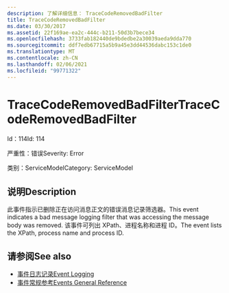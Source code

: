 ```yaml
---
description: 了解详细信息： TraceCodeRemovedBadFilter
title: TraceCodeRemovedBadFilter
ms.date: 03/30/2017
ms.assetid: 22f169ae-ea2c-444c-b211-50d3b7bece34
ms.openlocfilehash: 3733fab182440de9bdedbe2a30039aeda9dda770
ms.sourcegitcommit: ddf7edb67715a5b9a45e3dd44536dabc153c1de0
ms.translationtype: MT
ms.contentlocale: zh-CN
ms.lasthandoff: 02/06/2021
ms.locfileid: "99771322"
---
```

# <a name="tracecoderemovedbadfilter"></a><span data-ttu-id="ef430-103">TraceCodeRemovedBadFilter</span><span class="sxs-lookup"><span data-stu-id="ef430-103">TraceCodeRemovedBadFilter</span></span>

<span data-ttu-id="ef430-104">Id：114</span><span class="sxs-lookup"><span data-stu-id="ef430-104">Id: 114</span></span>  
  
 <span data-ttu-id="ef430-105">严重性：错误</span><span class="sxs-lookup"><span data-stu-id="ef430-105">Severity: Error</span></span>  
  
 <span data-ttu-id="ef430-106">类别：ServiceModel</span><span class="sxs-lookup"><span data-stu-id="ef430-106">Category: ServiceModel</span></span>  
  
## <a name="description"></a><span data-ttu-id="ef430-107">说明</span><span class="sxs-lookup"><span data-stu-id="ef430-107">Description</span></span>  

 <span data-ttu-id="ef430-108">此事件指示已删除正在访问消息正文的错误消息记录筛选器。</span><span class="sxs-lookup"><span data-stu-id="ef430-108">This event indicates a bad message logging filter that was accessing the message body was removed.</span></span> <span data-ttu-id="ef430-109">该事件可列出 XPath、进程名称和进程 ID。</span><span class="sxs-lookup"><span data-stu-id="ef430-109">The event lists the XPath, process name and process ID.</span></span>  
  
## <a name="see-also"></a><span data-ttu-id="ef430-110">请参阅</span><span class="sxs-lookup"><span data-stu-id="ef430-110">See also</span></span>

- [<span data-ttu-id="ef430-111">事件日志记录</span><span class="sxs-lookup"><span data-stu-id="ef430-111">Event Logging</span></span>](index.md)
- [<span data-ttu-id="ef430-112">事件常规参考</span><span class="sxs-lookup"><span data-stu-id="ef430-112">Events General Reference</span></span>](events-general-reference.md)
